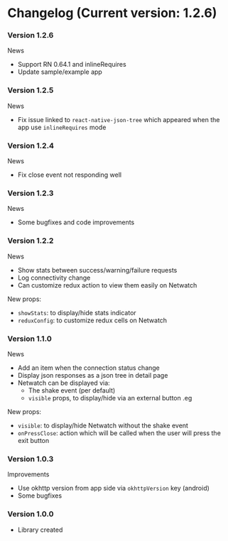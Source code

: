 # Changelog (Current version: 1.2.6)

### Version 1.2.6

News
- Support RN 0.64.1 and inlineRequires
- Update sample/example app

### Version 1.2.5

News
- Fix issue linked to `react-native-json-tree` which appeared when the app use `inlineRequires` mode

### Version 1.2.4

News
- Fix close event not responding well

### Version 1.2.3

News
- Some bugfixes and code improvements

### Version 1.2.2

News
- Show stats between success/warning/failure requests
- Log connectivity change
- Can customize redux action to view them easily on Netwatch

New props:
- `showStats`: to display/hide stats indicator
- `reduxConfig`: to customize redux cells on Netwatch

### Version 1.1.0

News
- Add an item when the connection status change
- Display json responses as a json tree in detail page
- Netwatch can be displayed via:
    - The shake event (per default)
    - `visible` props, to display/hide via an external button .eg

New props:
- `visible`: to display/hide Netwatch without the shake event
- `onPressClose`: action which will be called when the user will press the exit button

### Version 1.0.3

Improvements
- Use okhttp version from app side via `okhttpVersion` key (android)
- Some bugfixes

### Version 1.0.0
- Library created
